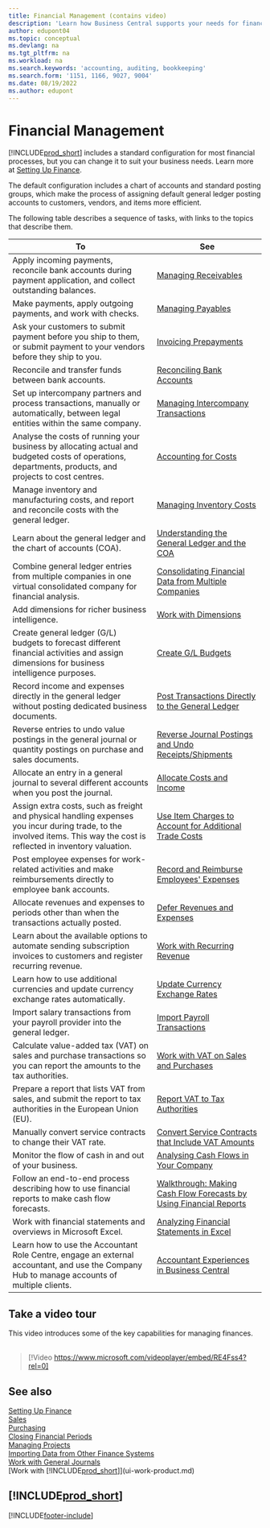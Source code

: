 ```yaml
---
title: Financial Management (contains video)
description: 'Learn how Business Central supports your needs for financial management, accounting, auditing, and bookkeeping.'
author: edupont04
ms.topic: conceptual
ms.devlang: na
ms.tgt_pltfrm: na
ms.workload: na
ms.search.keywords: 'accounting, auditing, bookkeeping'
ms.search.form: '1151, 1166, 9027, 9004'
ms.date: 08/19/2022
ms.author: edupont
---
```

# <a name="financial-management"></a><a name="financial-management"></a>Financial Management

[!INCLUDE[prod_short](includes/prod_short.md)] includes a standard configuration for most financial processes, but you can change it to suit your business needs. Learn more at [Setting Up Finance](finance-setup-finance.md).

The default configuration includes a chart of accounts and standard posting groups, which make the process of assigning default general ledger posting accounts to customers, vendors, and items more efficient.  

The following table describes a sequence of tasks, with links to the topics that describe them.  

| To | See |
| --- | --- |
| Apply incoming payments, reconcile bank accounts during payment application, and collect outstanding balances. |[Managing Receivables](receivables-manage-receivables.md) |
| Make payments, apply outgoing payments, and work with checks. |[Managing Payables](payables-manage-payables.md) |
|Ask your customers to submit payment before you ship to them, or submit payment to your vendors before they ship to you.|[Invoicing Prepayments](finance-invoice-prepayments.md)|
| Reconcile and transfer funds between bank accounts. |[Reconciling Bank Accounts](bank-manage-bank-accounts.md) |
|Set up intercompany partners and process transactions, manually or automatically, between legal entities within the same company.|[Managing Intercompany Transactions](intercompany-manage.md)|
|Analyse the costs of running your business by allocating actual and budgeted costs of operations, departments, products, and projects to cost centres.|[Accounting for Costs](finance-manage-cost-accounting.md)|
|Manage inventory and manufacturing costs, and report and reconcile costs with the general ledger.|[Managing Inventory Costs](finance-manage-inventory-costs.md)|
| Learn about the general ledger and the chart of accounts (COA). |[Understanding the General Ledger and the COA](finance-general-ledger.md) |
|Combine general ledger entries from multiple companies in one virtual consolidated company for financial analysis.|[Consolidating Financial Data from Multiple Companies](finance-consolidated-company-reporting.md)|
| Add dimensions for richer business intelligence. |[Work with Dimensions](finance-dimensions.md) |
| Create general ledger (G/L) budgets to forecast different financial activities and assign dimensions for business intelligence purposes. |[Create G/L Budgets](finance-how-create-budgets.md) |
|Record income and expenses directly in the general ledger without posting dedicated business documents.|[Post Transactions Directly to the General Ledger](finance-how-post-transactions-directly.md)|
|Reverse entries to undo value postings in the general journal or quantity postings on purchase and sales documents. |[Reverse Journal Postings and Undo Receipts/Shipments](finance-how-reverse-journal-posting.md)|
|Allocate an entry in a general journal to several different accounts when you post the journal. |[Allocate Costs and Income](year-allocate-costs-income.md) |
| Assign extra costs, such as freight and physical handling expenses you incur during trade, to the involved items. This way the cost is reflected in inventory valuation. |[Use Item Charges to Account for Additional Trade Costs](payables-how-assign-item-charges.md) |
|Post employee expenses for work-related activities and make reimbursements directly to employee bank accounts.|[Record and Reimburse Employees' Expenses](finance-how-record-reimburse-employee-expenses.md)|
| Allocate revenues and expenses to periods other than when the transactions actually posted. |[Defer Revenues and Expenses](finance-how-defer-revenue-expenses.md)|
| Learn about the available options to automate sending subscription invoices to customers and register recurring revenue. |[Work with Recurring Revenue](finance-recurring-invoicing.md)|
|Learn how to use additional currencies and update currency exchange rates automatically. |[Update Currency Exchange Rates](finance-how-update-currencies.md)|
| Import salary transactions from your payroll provider into the general ledger. |[Import Payroll Transactions](finance-how-import-payroll-transactions.md)|
|Calculate value-added tax (VAT) on sales and purchase transactions so you can report the amounts to the tax authorities.|[Work with VAT on Sales and Purchases](finance-work-with-vat.md)|
|Prepare a report that lists VAT from sales, and submit the report to tax authorities in the European Union (EU). | [Report VAT to Tax Authorities](finance-how-report-vat.md)|
|Manually convert service contracts to change their VAT rate.|[Convert Service Contracts that Include VAT Amounts](service-how-to-convert-service-contracts.md)|
| Monitor the flow of cash in and out of your business. |[Analysing Cash Flows in Your Company](finance-analyze-cash-flow.md) |
|Follow an end-to-end process describing how to use financial reports to make cash flow forecasts.|[Walkthrough: Making Cash Flow Forecasts by Using Financial Reports](walkthrough-making-cash-flow-forecasts-by-using-account-schedules.md)|
| Work with financial statements and overviews in Microsoft Excel. |[Analyzing Financial Statements in Excel](finance-analyze-excel.md) |
|Learn how to use the Accountant Role Centre, engage an external accountant, and use the Company Hub to manage accounts of multiple clients.|[Accountant Experiences in Business Central ](finance-accounting.md)|  

## <a name="take-a-video-tour"></a><a name="take-a-video-tour"></a>Take a video tour

This video introduces some of the key capabilities for managing finances. <br><br>  

> [!Video https://www.microsoft.com/videoplayer/embed/RE4Fss4?rel=0]

## <a name="see-also"></a><a name="see-also"></a>See also

[Setting Up Finance](finance-setup-finance.md)  
[Sales](sales-manage-sales.md)  
[Purchasing](purchasing-manage-purchasing.md)  
[Closing Financial Periods](year-close-years-periods.md)  
[Managing Projects](projects-manage-projects.md)  
[Importing Data from Other Finance Systems](across-import-data-configuration-packages.md)  
[Work with General Journals](ui-work-general-journals.md)  
[Work with [!INCLUDE[prod_short](includes/prod_short.md)]](ui-work-product.md)  

## [!INCLUDE[prod_short](includes/free_trial_md.md)]

[!INCLUDE[footer-include](includes/footer-banner.md)]
